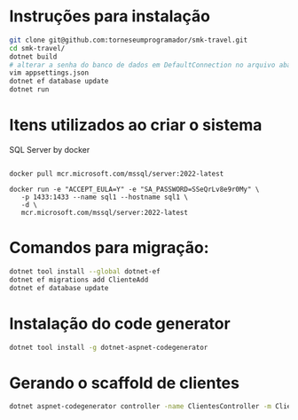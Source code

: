 # Instruções para instalação
``` bash
git clone git@github.com:torneseumprogramador/smk-travel.git
cd smk-travel/
dotnet build
# alterar a senha do banco de dados em DefaultConnection no arquivo abaixo:
vim appsettings.json
dotnet ef database update
dotnet run
```

# Itens utilizados ao criar o sistema

SQL Server by docker

```shell

docker pull mcr.microsoft.com/mssql/server:2022-latest

docker run -e "ACCEPT_EULA=Y" -e "SA_PASSWORD=SSeQrLv8e9r0My" \
   -p 1433:1433 --name sql1 --hostname sql1 \
   -d \
   mcr.microsoft.com/mssql/server:2022-latest

```

# Comandos para migração:
``` bash
dotnet tool install --global dotnet-ef
dotnet ef migrations add ClienteAdd
dotnet ef database update
```

# Instalação do code generator
``` bash
dotnet tool install -g dotnet-aspnet-codegenerator
```

# Gerando o scaffold de clientes
``` bash
dotnet aspnet-codegenerator controller -name ClientesController -m Cliente -dc DbContexto --relativeFolderPath Controllers --useDefaultLayout
